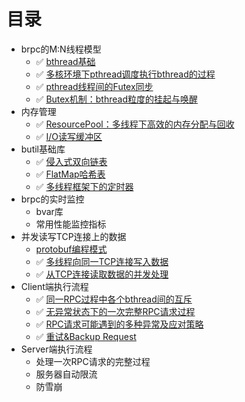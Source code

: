 # 目录
* brpc的M:N线程模型
  * :white_check_mark: [bthread基础](docs/bthread_basis.md)
  * :white_check_mark: [多核环境下pthread调度执行bthread的过程](docs/bthread_schedule.md)
  * :white_check_mark: [pthread线程间的Futex同步](docs/futex.md)
  * :white_check_mark: [Butex机制：bthread粒度的挂起与唤醒](docs/butex.md)
* 内存管理
  * :white_check_mark: [ResourcePool：多线程下高效的内存分配与回收](docs/resource_pool.md)
  * :white_check_mark: [I/O读写缓冲区](docs/io_buf.md)
* butil基础库
  * :white_check_mark: [侵入式双向链表](docs/linkedlist.md)
  * :white_check_mark: [FlatMap哈希表](docs/flat_map.md)
  * :white_check_mark: [多线程框架下的定时器](docs/timer.md)
* brpc的实时监控
  * bvar库
  * 常用性能监控指标
* 并发读写TCP连接上的数据
  * [protobuf编程模式](docs/protobuf.md)
  * :white_check_mark: [多线程向同一TCP连接写入数据](docs/io_write.md)
  * :white_check_mark: [从TCP连接读取数据的并发处理](docs/io_read.md)
* Client端执行流程
  * :white_check_mark: [同一RPC过程中各个bthread间的互斥](docs/client_bthread_sync.md)
  * :white_check_mark: [无异常状态下的一次完整RPC请求过程](docs/client_rpc_normal.md)
  * :white_check_mark: [RPC请求可能遇到的多种异常及应对策略](docs/client_rpc_exception.md)
  * :white_check_mark: [重试&Backup Request](docs/client_retry_backup.md)
* Server端执行流程
  * 处理一次RPC请求的完整过程
  * 服务器自动限流
  * 防雪崩

